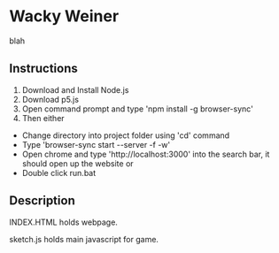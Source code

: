 # Wacky Weiner
blah
## Instructions
1. Download and Install Node.js
2. Download p5.js 
3. Open command prompt and type 'npm install -g browser-sync'
4. Then either
  * Change directory into project folder using 'cd' command
  * Type 'browser-sync start --server -f -w'
  * Open chrome and type 'http://localhost:3000' into the search bar, it should open up the website
or
  * Double click run.bat
## Description
INDEX.HTML holds webpage.

sketch.js holds main javascript for game.
